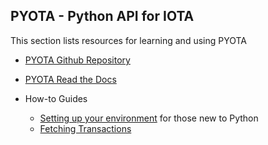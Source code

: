 ## PYOTA - Python API for IOTA

This section lists resources for learning and using PYOTA

- [PYOTA Github Repository](https://github.com/iotaledger/iota.lib.py)
- [PYOTA Read the Docs](https://pyota.readthedocs.io/en/latest/getting_started.html)

- How-to Guides
    - [Setting up your environment](env.md) for those new to Python
    - [Fetching Transactions](FetchTX.md)
